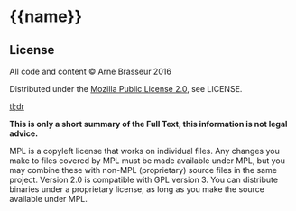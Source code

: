 # {{name}}

##

## License

All code and content © Arne Brasseur 2016

Distributed under the [Mozilla Public License 2.0](https://www.mozilla.org/en-US/MPL/2.0/), see LICENSE.

[tl;dr](https://tldrlegal.com/license/mozilla-public-license-2.0-%28mpl-2%29)

**This is only a short summary of the Full Text, this information is not legal advice.**

MPL is a copyleft license that works on individual files. Any changes you make to files covered by MPL must be made available under MPL, but you may combine these with non-MPL (proprietary) source files in the same project. Version 2.0 is compatible with GPL version 3. You can distribute binaries under a proprietary license, as long as you make the source available under MPL.

